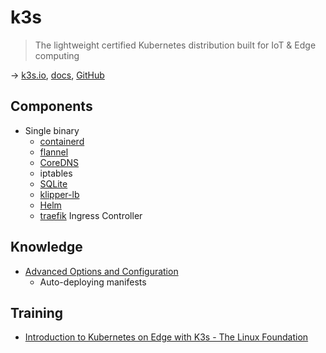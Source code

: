 # k3s

> The lightweight certified Kubernetes distribution built for IoT & Edge computing

→ [k3s.io](https://k3s.io/), [docs](https://rancher.com/docs/k3s/latest/en/), [GitHub](https://github.com/k3s-io/k3s)

## Components

* Single binary
  * [containerd](https://containerd.io/)
  * [flannel](https://github.com/flannel-io/flannel)
  * [CoreDNS](https://coredns.io/)
  * iptables
  * [SQLite](https://www.sqlite.org/)
  * [klipper-lb](https://github.com/k3s-io/klipper-lb)
  * [Helm](https://helm.sh/)
  * [traefik](https://traefik.io/) Ingress Controller

## Knowledge

* [Advanced Options and Configuration](https://rancher.com/docs/k3s/latest/en/advanced/)
  * Auto-deploying manifests

## Training

* [Introduction to Kubernetes on Edge with K3s - The Linux Foundation](https://www.edx.org/course/introduction-to-kubernetes-on-edge-with-k3s)
